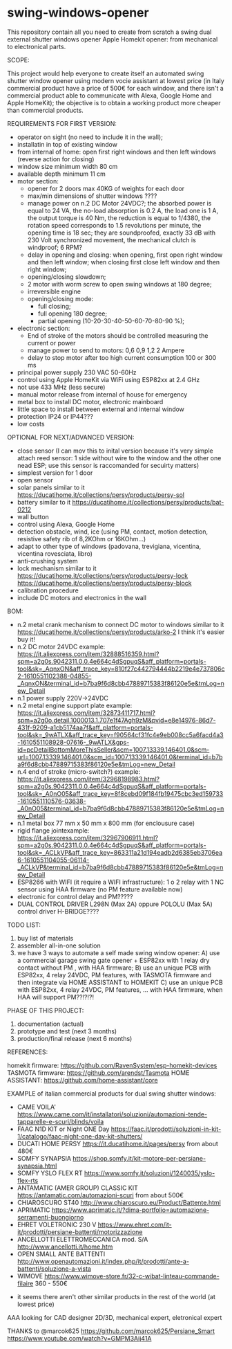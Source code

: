 # swing-windows-opener
This repository contain all you need to create from scratch a swing dual external shutter windows opener Apple Homekit opener: from mechanical to electronical parts.

SCOPE:

This project would help everyone to create itself an automated swing shutter window opener using modern vocie assistant at lowest price (in Italy commercial product have a price of 500€ for each window, and there isn't a commercial product able to communicate with Alexa, Google Home and Apple HomeKit); the objective is to obtain a working product more cheaper than commercial products.


REQUIREMENTS FOR FIRST VERSION:
- operator on sight (no need to include it in the wall);
- installatin in top of existing window
- from internal of home: open first right windows and then left windows (reverse action for closing)
- window size minimum width 80 cm
- available depth minimum 11 cm
- motor section:
  - opener for 2 doors max 40KG of weights for each door
  - max/min dimensions of shutter windows ????
  - manage power on n.2 DC Motor 24VDC?; the absorbed power is equal to 24 VA, the no-load absorption is 0.2 A, the load one is 1 A, the output torque is 40 Nm, the reduction is equal to 1/4380, the rotation speed corresponds to 1.5 revolutions per minute, the opening time is 18 sec; they are soundproofed, exactly 33 dB with 230 Volt synchronized movement, the mechanical clutch is windproof; 6 RPM?
  - delay in opening and closing: when opening, first open right window and then left window; when closing first close left window and then right window;
  - opening/closing slowdown;
  - 2 motor with worm screw to open swing windows at 180 degree;
  - irreversible engine
  - opening/closing mode:
    - full closing;
    - full opening 180 degree;
    - partial opening (10-20-30-40-50-60-70-80-90 %);
- electronic section:
  - End of stroke of the motors should be controlled measuring the current or power
  - manage power to send to motors: 0,6 0,9 1,2 2 Ampere
  - delay to stop motor after too high current consumption 100 or 300 ms
- principal power supply 230 VAC 50-60Hz
- control using Apple HomeKit via WiFi using ESP82xx at 2.4 GHz
- not use 433 MHz (less secure)
- manual motor release from internal of house for emergency
- metal box to install DC motor, electronic mainboard
- little space to install between external and internal window
- protection IP24 or IP44???
- low costs

OPTIONAL FOR NEXT/ADVANCED VERSION:
- close sensor (I can mov this to inital version because it's very simple attach reed sensor: 1 side without wire to the window and the other one nead ESP; use this sensor is raccomanded for secuirty matters)
- simplest version for 1 door
- open sensor
- solar panels similar to it https://ducatihome.it/collections/persy/products/persy-sol
- battery similar to it https://ducatihome.it/collections/persy/products/bat-0212
- wall button
- control using Alexa, Google Home
- detection obstacle, wind, ice (using PM, contact, motion detection, resistive safety rib of 8,2KOhm or 16KOhm...)
- adapt to other type of windows (padovana, trevigiana, vicentina, vicentina rovesciata, libro)
- anti-crushing system
- lock mechanism similar to it https://ducatihome.it/collections/persy/products/persy-lock https://ducatihome.it/collections/persy/products/persy-block
- calibration procedure
- include DC motors and electronics in the wall

BOM:
- n.2 metal crank mechanism to connect DC motor to windows similar to it https://ducatihome.it/collections/persy/products/arko-2 I think it's easier buy it!
- n.2 DC motor 24VDC example: https://it.aliexpress.com/item/32888516359.html?spm=a2g0s.9042311.0.0.4e664c4dSgpuqS&aff_platform=portals-tool&sk=_AqnxON&aff_trace_key=810f27c442794444b2219e4e737806c2-1610551102388-04855-_AqnxON&terminal_id=b7ba9f6d8cbb47889715383f86120e5e&tmLog=new_Detail
- n.1 power supply 220V->24VDC
- n.2 metal engine support plate example: https://it.aliexpress.com/item/32873411717.html?spm=a2g0o.detail.1000013.1.707e1f47Agh9zM&pvid=e8e14976-86d7-431f-9209-a1cb5174aa7f&aff_platform=portals-tool&sk=_9wATLX&aff_trace_key=f90564cf31fc4e9eb008cc5a6facd4a3-1610551108928-07616-_9wATLX&gps-id=pcDetailBottomMoreThisSeller&scm=1007.13339.146401.0&scm-url=1007.13339.146401.0&scm_id=1007.13339.146401.0&terminal_id=b7ba9f6d8cbb47889715383f86120e5e&tmLog=new_Detail
- n.4 end of stroke (micro-switch?) example: https://it.aliexpress.com/item/32968198983.html?spm=a2g0s.9042311.0.0.4e664c4dSgpuqS&aff_platform=portals-tool&sk=_A0nO05&aff_trace_key=8f8cebd09f184fb19475cbc3ed159733-1610551110576-03638-_A0nO05&terminal_id=b7ba9f6d8cbb47889715383f86120e5e&tmLog=new_Detail
- n.1 metal box 77 mm x 50 mm x 800 mm (for enclousure case)
- rigid flange jointexample: https://it.aliexpress.com/item/32967906911.html?spm=a2g0s.9042311.0.0.4e664c4dSgpuqS&aff_platform=portals-tool&sk=_ACLkVP&aff_trace_key=863311a21d194eadb2d6385eb3706ea6-1610551104055-06114-_ACLkVP&terminal_id=b7ba9f6d8cbb47889715383f86120e5e&tmLog=new_Detail
- ESP8266 with WIFI (it require a WIFI infrastructure): 1 o 2 relay with 1 NC sensor using HAA firmware (no PM feature available now)
- electronic for control delay and PM?????
- DUAL CONTROL DRIVER L298N (Max 2A) oppure POLOLU (Max 5A) control driver H-BRIDGE????

TODO LIST:
1) buy list of materials
2) assembler all-in-one solution
3) we have 3 ways to automate a self made swing window opener:
   A) use a commercial garage swing gate opener + ESP82xx with 1 relay dry contact without PM , with HAA firmware; 
   B) use an unique PCB with ESP82xx, 4 relay 24VDC, PM features, with TASMOTA firmware and then integrate via HOME ASSISTANT to HOMEKIT
   C) use an unique PCB with ESP82xx, 4 relay 24VDC, PM features, ... with HAA firmware, when HAA will support PM??!?!?!

PHASE OF THIS PROJECT:
1) documentation (actual)
2) prototype and test (next 3 months)
3) production/final release (next 6 months)


REFERENCES:

homekit firmware: https://github.com/RavenSystem/esp-homekit-devices
TASMOTA firmware: https://github.com/arendst/Tasmota
HOME ASSISTANT: https://github.com/home-assistant/core


EXAMPLE of italian commercial products for dual swing shutter windows:
- CAME VOILA' https://www.came.com/it/installatori/soluzioni/automazioni-tende-tapparelle-e-scuri/blinds/voila
- FAAC N1D KIT or Night ONE Day https://faac.it/prodotti/soluzioni-in-kit-1/catalogo/faac-night-one-day-kit-shutters/
- DUCATI HOME PERSY https://it.ducatihome.it/pages/persy from about 480€
- SOMFY SYNAPSIA https://shop.somfy.it/kit-motore-per-persiane-synapsia.html
- SOMFY YSLO FLEX RT https://www.somfy.it/soluzioni/1240035/yslo-flex-rts
- ANTAMATIC (AMER GROUP) CLASSIC KIT https://antamatic.com/automazioni-scuri from about 500€
- CHIAROSCURO ST40 http://www.chiaroscuro.eu/Product/Battente.html
- APRIMATIC https://www.aprimatic.it/?dima-portfolio=automazione-serramenti-buongiorno
- EHRET VOLETRONIC 230 V https://www.ehret.com/it-it/prodotti/persiane-battenti/motorizzazione
- ANCELLOTTI ELETTROMECCANICA mod. S/A http://www.ancellotti.it/home.htm
- OPEN SMALL ANTE BATTENTI http://www.openautomazioni.it/index.php/it/prodotti/ante-a-battenti/soluzione-a-vista
- WIMOVE https://www.wimove-store.fr/32-c-wibat-linteau-commande-filaire 360 - 550€
* it seems there aren't other similar products in the rest of the world (at lowest price)

AAA looking for CAD designer 2D/3D, mechanical expert, eletronical expert

THANKS to @marcok625
https://github.com/marcok625/Persiane_Smart
https://www.youtube.com/watch?v=GMPM3Aij41A

